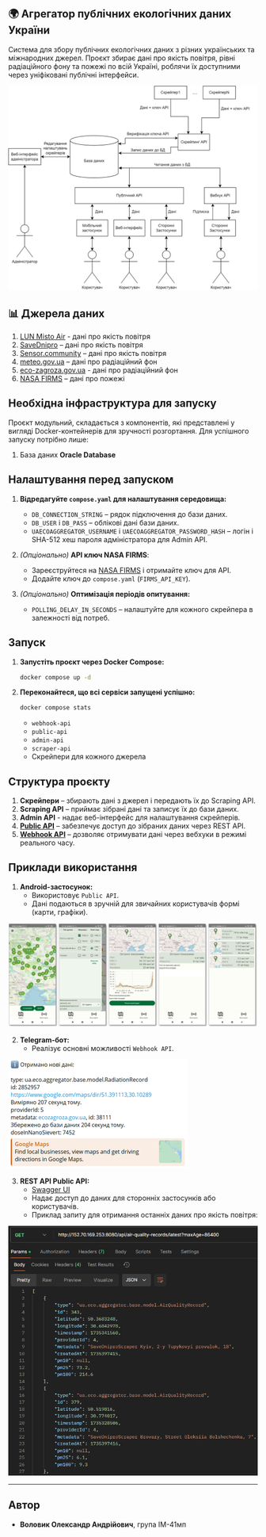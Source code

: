 ## 🌍 Агрегатор публічних екологічних даних України
Система для збору публічних екологічних даних з різних українських та міжнародних джерел. Проєкт збирає дані про якість повітря, рівні радіаційного фону та пожежі по всій Україні, роблячи їх доступними через уніфіковані публічні інтерфейси.

![Big Picture](readme/big_picture.png)

## 📊 Джерела даних

1. [LUN Misto Air](https://lun.ua/misto/air) - дані про якість повітря
2. [SaveDnipro](https://www.savednipro.org/product-category/monitoring-yakosti-povitrya/) – дані про якість повітря
3. [Sensor.community](https://sensor.community/) – дані про якість повітря
4. [meteo.gov.ua](https://www.meteo.gov.ua/ua/Situaciya-na-punktakh-sposterezhennya) – дані про радіаційний фон
5. [eco-zagroza.gov.ua](https://ecozagroza.gov.ua/) - дані про радіаційний фон
6. [NASA FIRMS](https://firms.modaps.eosdis.nasa.gov/) – дані про пожежі

## Необхідна інфраструктура для запуску

Проєкт модульний, складається з компонентів, які представлені у вигляді Docker-контейнерів для зручності розгортання. Для успішного запуску потрібно лише:

1. База даних **Oracle Database**

## Налаштування перед запуском

1. **Відредагуйте `compose.yaml` для налаштування середовища:**
    - `DB_CONNECTION_STRING` – рядок підключення до бази даних.
    - `DB_USER` і `DB_PASS` – облікові дані бази даних.
    - `UAECOAGGREGATOR_USERNAME` і `UAECOAGGREGATOR_PASSWORD_HASH` – логін і SHA-512 хеш пароля адміністратора для Admin API.

2. *(Опціонально)* **API ключ NASA FIRMS**:
   - Зареєструйтеся на [NASA FIRMS](https://firms.modaps.eosdis.nasa.gov/api/map_key/) і отримайте ключ для API.
   - Додайте ключ до `compose.yaml` (`FIRMS_API_KEY`).

3. *(Опціонально)* **Оптимізація періодів опитування:**
    - `POLLING_DELAY_IN_SECONDS` – налаштуйте для кожного скрейпера в залежності від потреб.

## Запуск

1. **Запустіть проєкт через Docker Compose:**
   ```bash
   docker compose up -d
   ```

2. **Переконайтеся, що всі сервіси запущені успішно:**
   ```bash
   docker compose stats
   ```
    - `webhook-api`
    - `public-api`
    - `admin-api`
    - `scraper-api`
    - Скрейпери для кожного джерела

## Структура проєкту

1. **Скрейпери** – збирають дані з джерел і передають їх до Scraping API.
2. **Scraping API** – приймає зібрані дані та записує їх до бази даних.
3. **Admin API** - надає веб-інтерфейс для налаштування скрейперів.
4. **[Public API](http://152.70.169.253:8080/swagger)** – забезпечує доступ до зібраних даних через REST API.
5. **[Webhook API](http://138.2.154.33:8083/swagger)** – дозволяє отримувати дані через вебхуки в режимі реального часу.

## Приклади використання

1. **Android-застосунок:**
    - Використовує `Public API`.
    - Дані подаються в зручній для звичайних користувачів формі (карти, графіки).

![Android App](readme/android.png)

2. **Telegram-бот:**
    - Реалізує основні можливості `Webhook API`.

![Telegram Bot](readme/telegram_bot.png)

3. **REST API Public API:**
    - [Swagger UI](http://152.70.169.253:8080/swagger)
    - Надає доступ до даних для сторонніх застосунків або користувачів.
    - Приклад запиту для отримання останніх даних про якість повітря: 

![Public API request example](readme/public_api.png)


---

## Автор

- **Воловик Олександр Андрійович**, група ІМ-41мп